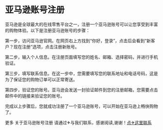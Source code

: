 # 亚马逊账号注册

亚马逊是全球最大的在线零售平台之一，注册一个亚马逊账号可以让您享受到丰富的购物体验。以下是注册亚马逊账号的步骤：

第一步，访问亚马逊官网。在网页右上方找到“你好，登录”，点击后会看到“新客户？现在注册”选项，点击注册新账号。

第二步，输入个人信息。在注册页面填写您的姓名、邮箱、选择密码，并进行手机验证。

第三步，填写联系信息。在这一步中，您需要填写您的联系地址和电话号码，这是为了保证您的购物订单可以正常寄送。

第四步，验证您的账号。亚马逊会发送一封验证邮件到您的注册邮箱，您需要点击邮件中的链接来验证您的账号。

完成以上步骤后，您就成功注册了一个亚马逊账号，可以开始在亚马逊上畅快购物了。

更多 关于亚马逊账号注册 请通过✈与我们联系，感谢阅读,谢谢！[点✈这里联系](https://www.k02.cc)